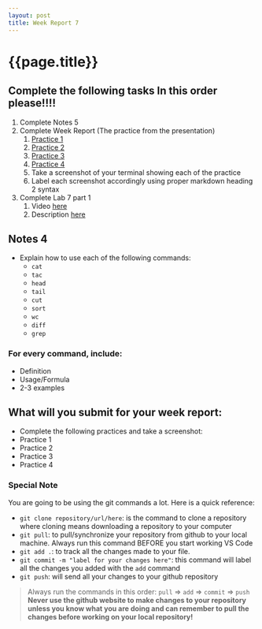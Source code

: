 ```yaml
---
layout: post
title: Week Report 7
---
```


# {{page.title}}
## Complete the following tasks In this order please!!!!
1. Complete Notes 5 
2. Complete Week Report (The practice from the presentation)
   1. [Practice 1](https://docs.google.com/presentation/d/e/2PACX-1vTcX5KnC5CobScFyIcO36lbsFBFGyxjfuWxySriFiGt_9K_PbieWK28QT1n_w2ZrXoA70N1Rhyz4Pj3/pub?start=false&loop=false&delayms=3000&slide=id.g18b2a51e37b_0_0)
   2. [Practice 2](https://docs.google.com/presentation/d/e/2PACX-1vTcX5KnC5CobScFyIcO36lbsFBFGyxjfuWxySriFiGt_9K_PbieWK28QT1n_w2ZrXoA70N1Rhyz4Pj3/pub?start=false&loop=false&delayms=3000&slide=id.g19782794e26_3_7)
   3. [Practice 3](https://docs.google.com/presentation/d/e/2PACX-1vTcX5KnC5CobScFyIcO36lbsFBFGyxjfuWxySriFiGt_9K_PbieWK28QT1n_w2ZrXoA70N1Rhyz4Pj3/pub?start=false&loop=false&delayms=3000&slide=id.g19782794e26_3_34)
   4. [Practice 4](https://docs.google.com/presentation/d/e/2PACX-1vTcX5KnC5CobScFyIcO36lbsFBFGyxjfuWxySriFiGt_9K_PbieWK28QT1n_w2ZrXoA70N1Rhyz4Pj3/pub?start=false&loop=false&delayms=3000&slide=id.g19782794e26_2_0)
   5. Take a screenshot of your terminal showing each of the practice
   6. Label each screenshot accordingly using proper markdown heading 2 syntax
3. Complete Lab 7 part 1
   1. Video [here](https://youtu.be/rpu30qMEZhQ)
   2. Description [here](https://cis106.com/labs/lab7/)


## Notes 4
* Explain how to use each of the following commands:
  * `cat`
  * `tac`
  * `head`
  * `tail`
  * `cut`
  * `sort`
  * `wc`
  * `diff`
  * `grep`

### For every command, include:
* Definition
* Usage/Formula
* 2-3 examples

## What will you submit for your week report:
* Complete the following practices and take a screenshot:
* Practice 1
* Practice 2
* Practice 3
* Practice 4


### Special Note
You are going to be using the git commands a lot. Here is a quick reference:
* `git clone repository/url/here`: is the command to clone a repository where cloning means downloading a repository to your computer
* `git pull`: to pull/synchronize your repository from github to your local machine. Always run this command BEFORE you start working VS Code
* `git add .`: to track all the changes made to your file. 
* `git commit -m "label for your changes here"`: this command will label all the changes you added with the `add` command
* `git push`: will send all your changes to your github repository

> Always run the commands in this order: `pull` =>  `add` =>  `commit` => `push` 
> **Never use the github website to make changes to your repository unless you know what you are doing and can remember to pull the changes before working on your local repository!**
